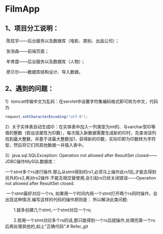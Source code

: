 # FilmApp

## 1、项目分工说明：

​	陈炫宇——后台服务以及数据库（电影、类别、出品公司）；

​	张浩森——前端页面；

​	牟育霆——后台服务以及数据库（人物）；

​	廖贝尔——数据库结构设计、导入数据。

## 2、遇到的问题：

1）tomcat传输中文为乱码：在servlet中设置字符集编码格式即可转为中文，代码为

~~~java
request.setCharacterEncoding("utf-8");
~~~

2）关于实体表自动生成ID：在实体表中加入一列类型为int的、与varchar型ID等值的整数（假设该属性为ID数），每次插入新数据需要生成新的ID时，先查询该列找到最大整数，并基于该最大整数加1，获得新的ID数，实际ID即为ID数转为字符型，然后将它们同其他数据一并插入表中。

3）java.sql.SQLException: Operation not allowed after ResultSet closed——JDBC操作MySQL数据库：

​	一个stmt多个rs进行操作.那么从stmt得到的rs1,必须马上操作此rs1后,才能去得到另外的rs2,再对rs2操作.不能互相交替使用,会引起rs已经关闭错误——Operation not allowed after ResultSet closed.

​	一个stmt最好对应一个rs, 如果用一个时间内用一个stmt打开两个rs同时操作，会出现这种情况.编写这样的代码的操作原则是：
所以解决此类问题:

　　1.就多创建几个stmt,一个stmt对应一个rs;

　　2.若用一个stmt对应多个rs的话,那只能得到一个rs后就操作,处理完第一个rs后再处理其他的,如上"正确代码".# Refer_git
